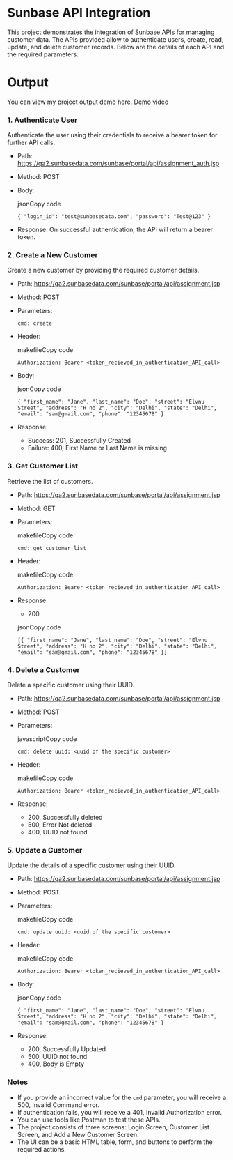 Sunbase API Integration
=======================

This project demonstrates the integration of Sunbase APIs for managing customer data. The APIs provided allow  to authenticate users, create, read, update, and delete customer records. Below are the details of each API and the required parameters.

# Output
You can view my project output demo here.
[Demo video](https://drive.google.com/file/d/12rF6JhMS0lmLPustuB3WFd0vlcRFu6Nl/view?usp=drivesdk)

### 1\. Authenticate User

Authenticate the user using their credentials to receive a bearer token for further API calls.

-   Path: <https://qa2.sunbasedata.com/sunbase/portal/api/assignment_auth.jsp>
-   Method: POST
-   Body:

    jsonCopy code

    `{
      "login_id": "test@sunbasedata.com",
      "password": "Test@123"
    }`

-   Response: On successful authentication, the API will return a bearer token.

### 2\. Create a New Customer

Create a new customer by providing the required customer details.

-   Path: <https://qa2.sunbasedata.com/sunbase/portal/api/assignment.jsp>
-   Method: POST
-   Parameters:

    `cmd: create`

-   Header:

    makefileCopy code

    `Authorization: Bearer <token_recieved_in_authentication_API_call>`

-   Body:

    jsonCopy code

    `{
      "first_name": "Jane",
      "last_name": "Doe",
      "street": "Elvnu Street",
      "address": "H no 2",
      "city": "Delhi",
      "state": "Delhi",
      "email": "sam@gmail.com",
      "phone": "12345678"
    }`

-   Response:
    -   Success: 201, Successfully Created
    -   Failure: 400, First Name or Last Name is missing

### 3\. Get Customer List

Retrieve the list of customers.

-   Path: <https://qa2.sunbasedata.com/sunbase/portal/api/assignment.jsp>
-   Method: GET
-   Parameters:

    makefileCopy code

    `cmd: get_customer_list`

-   Header:

    makefileCopy code

    `Authorization: Bearer <token_recieved_in_authentication_API_call>`

-   Response:
    -   200

    jsonCopy code

    `[{
      "first_name": "Jane",
      "last_name": "Doe",
      "street": "Elvnu Street",
      "address": "H no 2",
      "city": "Delhi",
      "state": "Delhi",
      "email": "sam@gmail.com",
      "phone": "12345678"
    }]`

### 4\. Delete a Customer

Delete a specific customer using their UUID.

-   Path: <https://qa2.sunbasedata.com/sunbase/portal/api/assignment.jsp>
-   Method: POST
-   Parameters:

    javascriptCopy code

    `cmd: delete
    uuid: <uuid of the specific customer> `

-   Header:

    makefileCopy code

    `Authorization: Bearer <token_recieved_in_authentication_API_call>`

-   Response:
    -   200, Successfully deleted
    -   500, Error Not deleted
    -   400, UUID not found

### 5\. Update a Customer

Update the details of a specific customer using their UUID.

-   Path: <https://qa2.sunbasedata.com/sunbase/portal/api/assignment.jsp>
-   Method: POST
-   Parameters:

    makefileCopy code

    `cmd: update
    uuid: <uuid of the specific customer>`

-   Header:

    makefileCopy code

    `Authorization: Bearer <token_recieved_in_authentication_API_call>`

-   Body:

    jsonCopy code

    `{
      "first_name": "Jane",
      "last_name": "Doe",
      "street": "Elvnu Street",
      "address": "H no 2",
      "city": "Delhi",
      "state": "Delhi",
      "email": "sam@gmail.com",
      "phone": "12345678"
    }`

-   Response:
    -   200, Successfully Updated
    -   500, UUID not found
    -   400, Body is Empty

### Notes

-   If you provide an incorrect value for the `cmd` parameter, you will receive a 500, Invalid Command error.
-   If authentication fails, you will receive a 401, Invalid Authorization error.
-   You can use tools like Postman to test these APIs.
-   The project consists of three screens: Login Screen, Customer List Screen, and Add a New Customer Screen.
-   The UI can be a basic HTML table, form, and buttons to perform the required actions.
